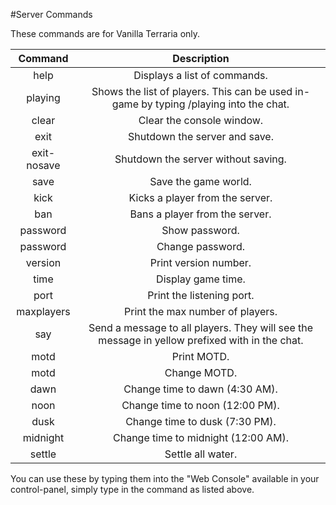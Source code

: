 #Server Commands

These commands are for Vanilla Terraria only.

|   **Command**   |                                             **Description**                                            |
|:---------------:|:------------------------------------------------------------------------------------------------------:|
| help            | Displays a list of commands.                                                                           |
| playing         | Shows the list of players. This can be used in-game by typing /playing into the chat.                  |
| clear           | Clear the console window.                                                                              |
| exit            | Shutdown the server and save.                                                                          |
| exit-nosave     | Shutdown the server without saving.                                                                    |
| save            | Save the game world.                                                                                   |
| kick <player>   | Kicks a player from the server.                                                                        |
| ban <player>    | Bans a player from the server.                                                                         |
| password        | Show password.                                                                                         |
| password <pass> | Change password.                                                                                       |
| version         | Print version number.                                                                                  |
| time            | Display game time.                                                                                     |
| port            | Print the listening port.                                                                              |
| maxplayers      | Print the max number of players.                                                                       |
| say <words>     | Send a message to all players. They will see the message in yellow prefixed with <Server> in the chat. |
| motd            | Print MOTD.                                                                                            |
| motd <words>    | Change MOTD.                                                                                           |
| dawn            | Change time to dawn (4:30 AM).                                                                         |
| noon            | Change time to noon (12:00 PM).                                                                        |
| dusk            | Change time to dusk (7:30 PM).                                                                         |
| midnight        | Change time to midnight (12:00 AM).                                                                    |
| settle          | Settle all water.                                                                                      |

You can use these by typing them into the "Web Console" available in your control-panel, simply type in the command as listed above.
